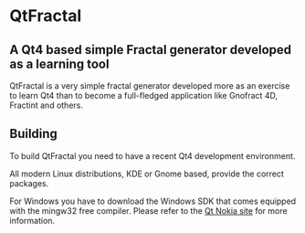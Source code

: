 QtFractal
=========

A Qt4 based simple Fractal generator developed as a learning tool
-----------------------------------------------------------------

QtFractal is a very simple fractal generator developed more as an exercise
to learn Qt4 than to become a full-fledged application like Gnofract 4D,
Fractint and others.

Building
--------

To build QtFractal you need to have a recent Qt4 development environment.

All modern Linux distributions, KDE or Gnome based, provide the correct
packages.

For Windows you have to download the Windows SDK that comes equipped with
the mingw32 free compiler. Please refer to the [Qt Nokia site](http://qt.nokia.com/downloads)
for more information.
